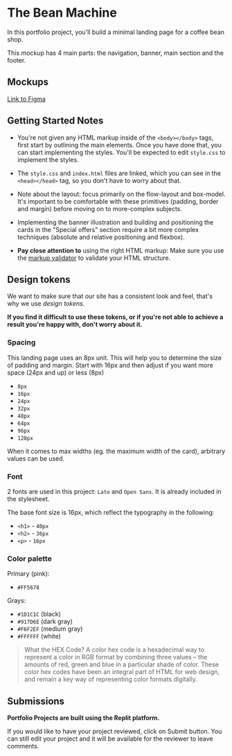 # The Bean Machine

In this portfolio project, you'll build a minimal landing page for a coffee bean shop.

This mockup has 4 main parts: the navigation, banner, main section and the footer.

## Mockups

[Link to Figma](https://www.figma.com/file/N2OuEfwY69fSymzcEBCfNh/The-Bean-Machine?node-id=2%3A2)


## Getting Started Notes

- You're not given any HTML markup inside of the `<body></body>` tags, first start by outlining the main elements. Once you have done that, you can start implementing the styles. You'll be expected to edit `style.css` to implement the styles. 

- The `style.css` and `index.html` files are linked, which you can see in the `<head></head>` tag, so you don't have to worry about that. 
  
- Note about the layout: focus primarily on the flow-layout and box-model. It's important to be comfortable with these primitives (padding, border and margin) before moving on to more-complex subjects.

- Implementing the banner illustration and building and positioning the cards in the "Special offers" section require a bit more complex techniques (absolute and relative positioning and flexbox).
  

- **Pay close attention to** using the right HTML markup: Make sure you use the [markup validator](https://validator.w3.org/) to validate your HTML structure.

## Design tokens

We want to make sure that our site has a consistent look and feel, that's why we use _design tokens_.


**If you find it difficult to use these tokens, or if you're not able to achieve a result you're happy with, don't worry about it.** 

### Spacing

This landing page uses an 8px unit. This will help you to determine the size of padding and margin. Start with 16px and then adjust if you want more space (24px and up) or less (8px)

- `8px`
- `16px`
- `24px`
- `32px`
- `48px`
- `64px`
- `96px`
- `128px`

When it comes to max widths (eg. the maximum width of the card), arbitrary values can be used.

### Font

2 fonts are used in this project: `Lato` and `Open Sans`. It is already included in the stylesheet.

The base font size is 16px, which reflect the typography in the following:

- `<h1>` - `40px`
- `<h2>` - `36px`
- `<p>` - `16px`

### Color palette

Primary (pink):

- `#FF5678`


Grays:

- `#1D1C1C` (black)
- `#917D6E` (dark gray)
- `#F6F2EF` (medium gray)
- `#FFFFFF` (white)

> What the HEX Code?
>A color hex code is a hexadecimal way to represent a color in RGB format by combining three values – the amounts of red, green and blue in a particular shade of color.
> These color hex codes have been an integral part of HTML for web design, and remain a key way of representing color formats digitally.

## Submissions

**Portfolio Projects are built using the Replit platform.** 

If you would like to have your project reviewed, click on Submit button. You can still edit your project and it will be available for the reviewer to leave comments.